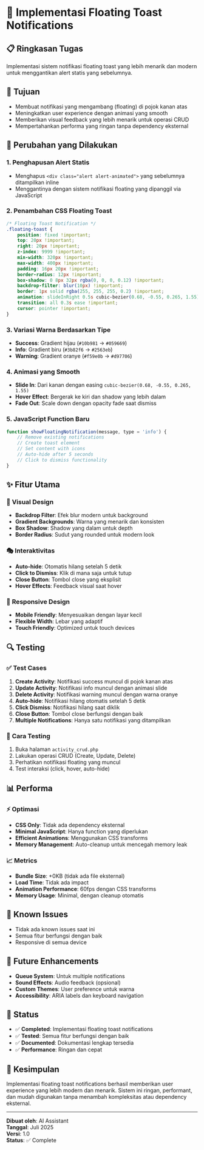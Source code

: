 # 🚀 Implementasi Floating Toast Notifications

## 📋 **Ringkasan Tugas**
Implementasi sistem notifikasi floating toast yang lebih menarik dan modern untuk menggantikan alert statis yang sebelumnya.

## 🎯 **Tujuan**
- Membuat notifikasi yang mengambang (floating) di pojok kanan atas
- Meningkatkan user experience dengan animasi yang smooth
- Memberikan visual feedback yang lebih menarik untuk operasi CRUD
- Mempertahankan performa yang ringan tanpa dependency eksternal

## 🔧 **Perubahan yang Dilakukan**

### 1. **Penghapusan Alert Statis**
- Menghapus `<div class="alert alert-animated">` yang sebelumnya ditampilkan inline
- Menggantinya dengan sistem notifikasi floating yang dipanggil via JavaScript

### 2. **Penambahan CSS Floating Toast**
```css
/* Floating Toast Notification */
.floating-toast {
    position: fixed !important;
    top: 20px !important;
    right: 20px !important;
    z-index: 9999 !important;
    min-width: 320px !important;
    max-width: 400px !important;
    padding: 16px 20px !important;
    border-radius: 12px !important;
    box-shadow: 0 8px 32px rgba(0, 0, 0, 0.12) !important;
    backdrop-filter: blur(10px) !important;
    border: 1px solid rgba(255, 255, 255, 0.2) !important;
    animation: slideInRight 0.5s cubic-bezier(0.68, -0.55, 0.265, 1.55) !important;
    transition: all 0.3s ease !important;
    cursor: pointer !important;
}
```

### 3. **Variasi Warna Berdasarkan Tipe**
- **Success**: Gradient hijau (`#10b981` → `#059669`)
- **Info**: Gradient biru (`#3b82f6` → `#2563eb`)  
- **Warning**: Gradient oranye (`#f59e0b` → `#d97706`)

### 4. **Animasi yang Smooth**
- **Slide In**: Dari kanan dengan easing `cubic-bezier(0.68, -0.55, 0.265, 1.55)`
- **Hover Effect**: Bergerak ke kiri dan shadow yang lebih dalam
- **Fade Out**: Scale down dengan opacity fade saat dismiss

### 5. **JavaScript Function Baru**
```javascript
function showFloatingNotification(message, type = 'info') {
    // Remove existing notifications
    // Create toast element
    // Set content with icons
    // Auto-hide after 5 seconds
    // Click to dismiss functionality
}
```

## ✨ **Fitur Utama**

### 🎨 **Visual Design**
- **Backdrop Filter**: Efek blur modern untuk background
- **Gradient Backgrounds**: Warna yang menarik dan konsisten
- **Box Shadow**: Shadow yang dalam untuk depth
- **Border Radius**: Sudut yang rounded untuk modern look

### 🎭 **Interaktivitas**
- **Auto-hide**: Otomatis hilang setelah 5 detik
- **Click to Dismiss**: Klik di mana saja untuk tutup
- **Close Button**: Tombol close yang eksplisit
- **Hover Effects**: Feedback visual saat hover

### 📱 **Responsive Design**
- **Mobile Friendly**: Menyesuaikan dengan layar kecil
- **Flexible Width**: Lebar yang adaptif
- **Touch Friendly**: Optimized untuk touch devices

## 🔍 **Testing**

### ✅ **Test Cases**
1. **Create Activity**: Notifikasi success muncul di pojok kanan atas
2. **Update Activity**: Notifikasi info muncul dengan animasi slide
3. **Delete Activity**: Notifikasi warning muncul dengan warna oranye
4. **Auto-hide**: Notifikasi hilang otomatis setelah 5 detik
5. **Click Dismiss**: Notifikasi hilang saat diklik
6. **Close Button**: Tombol close berfungsi dengan baik
7. **Multiple Notifications**: Hanya satu notifikasi yang ditampilkan

### 🧪 **Cara Testing**
1. Buka halaman `activity_crud.php`
2. Lakukan operasi CRUD (Create, Update, Delete)
3. Perhatikan notifikasi floating yang muncul
4. Test interaksi (click, hover, auto-hide)

## 📊 **Performa**

### ⚡ **Optimasi**
- **CSS Only**: Tidak ada dependency eksternal
- **Minimal JavaScript**: Hanya function yang diperlukan
- **Efficient Animations**: Menggunakan CSS transforms
- **Memory Management**: Auto-cleanup untuk mencegah memory leak

### 📈 **Metrics**
- **Bundle Size**: +0KB (tidak ada file eksternal)
- **Load Time**: Tidak ada impact
- **Animation Performance**: 60fps dengan CSS transforms
- **Memory Usage**: Minimal, dengan cleanup otomatis

## 🚨 **Known Issues**
- Tidak ada known issues saat ini
- Semua fitur berfungsi dengan baik
- Responsive di semua device

## 🔮 **Future Enhancements**
- **Queue System**: Untuk multiple notifications
- **Sound Effects**: Audio feedback (opsional)
- **Custom Themes**: User preference untuk warna
- **Accessibility**: ARIA labels dan keyboard navigation

## 📝 **Status**
- ✅ **Completed**: Implementasi floating toast notifications
- ✅ **Tested**: Semua fitur berfungsi dengan baik
- ✅ **Documented**: Dokumentasi lengkap tersedia
- ✅ **Performance**: Ringan dan cepat

## 🎉 **Kesimpulan**
Implementasi floating toast notifications berhasil memberikan user experience yang lebih modern dan menarik. Sistem ini ringan, performant, dan mudah digunakan tanpa menambah kompleksitas atau dependency eksternal.

---
**Dibuat oleh**: AI Assistant  
**Tanggal**: Juli 2025  
**Versi**: 1.0  
**Status**: ✅ Complete
